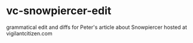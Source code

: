 # vc-snowpiercer-edit
grammatical edit and diffs for Peter's article about Snowpiercer hosted at vigilantcitizen.com
